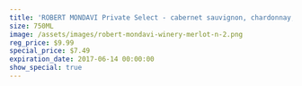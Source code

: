 ```yaml
---
title: 'ROBERT MONDAVI Private Select - cabernet sauvignon, chardonnay, pinot noir, merlot'
size: 750ML
image: /assets/images/robert-mondavi-winery-merlot-n-2.png
reg_price: $9.99
special_price: $7.49
expiration_date: 2017-06-14 00:00:00
show_special: true
---
```



